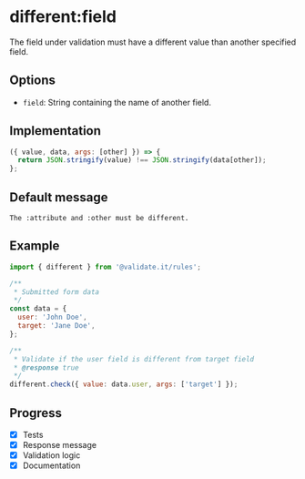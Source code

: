 # different:field

The field under validation must have a different value than another specified field.

## Options

- `field`: String containing the name of another field.

## Implementation

```js
({ value, data, args: [other] }) => {
  return JSON.stringify(value) !== JSON.stringify(data[other]);
};
```

## Default message

```text
The :attribute and :other must be different.
```

## Example

```js
import { different } from '@validate.it/rules';

/**
 * Submitted form data
 */
const data = {
  user: 'John Doe',
  target: 'Jane Doe',
};

/**
 * Validate if the user field is different from target field
 * @response true
 */
different.check({ value: data.user, args: ['target'] });
```

## Progress

- [x] Tests
- [x] Response message
- [x] Validation logic
- [x] Documentation
